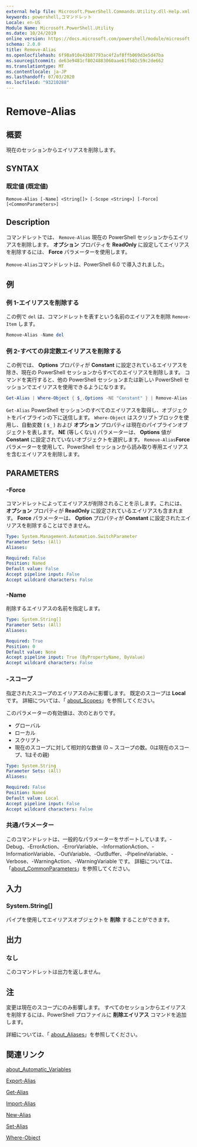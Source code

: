 ```yaml
---
external help file: Microsoft.PowerShell.Commands.Utility.dll-Help.xml
keywords: powershell,コマンドレット
Locale: en-US
Module Name: Microsoft.PowerShell.Utility
ms.date: 10/24/2019
online version: https://docs.microsoft.com/powershell/module/microsoft.powershell.utility/remove-alias?view=powershell-7&WT.mc_id=ps-gethelp
schema: 2.0.0
title: Remove-Alias
ms.openlocfilehash: 6f98a910e43b87793ac4f2af8ffb069d3e5d47ba
ms.sourcegitcommit: de63e9481cf8024883060aae61fb02c59c2de662
ms.translationtype: MT
ms.contentlocale: ja-JP
ms.lasthandoff: 07/03/2020
ms.locfileid: "93210288"
---
```

# Remove-Alias

## 概要
現在のセッションからエイリアスを削除します。

## SYNTAX

### 既定値 (既定値)

```
Remove-Alias [-Name] <String[]> [-Scope <String>] [-Force] [<CommonParameters>]
```

## Description

コマンドレットでは、 `Remove-Alias` 現在の PowerShell セッションからエイリアスを削除します。 **オプション** プロパティを **ReadOnly** に設定してエイリアスを削除するには、 **Force** パラメーターを使用します。

`Remove-Alias`コマンドレットは、PowerShell 6.0 で導入されました。

## 例

### 例 1-エイリアスを削除する

この例で `del` は、コマンドレットを表すという名前のエイリアスを削除 `Remove-Item` します。

```powershell
Remove-Alias -Name del
```

### 例 2-すべての非定数エイリアスを削除する

この例では、 **Options** プロパティが **Constant** に設定されているエイリアスを除き、現在の PowerShell セッションからすべてのエイリアスを削除します。 コマンドを実行すると、他の PowerShell セッションまたは新しい PowerShell セッションでエイリアスを使用できるようになります。

```powershell
Get-Alias | Where-Object { $_.Options -NE "Constant" } | Remove-Alias -Force
```

`Get-Alias` PowerShell セッションのすべてのエイリアスを取得し、オブジェクトをパイプラインの下に送信します。
`Where-Object` はスクリプトブロックを使用し、自動変数 ( `$_` ) および **オプション** プロパティは現在のパイプラインオブジェクトを表します。 **NE** (等しくない) パラメーターは、 **Options** 値が **Constant** に設定されていないオブジェクトを選択します。 `Remove-Alias`**Force** パラメーターを使用して、PowerShell セッションから読み取り専用エイリアスを含むエイリアスを削除します。

## PARAMETERS

### -Force

コマンドレットによってエイリアスが削除されることを示します。これには、 **オプション** プロパティが **ReadOnly** に設定されているエイリアスも含まれます。 **Force** パラメーターは、 **Option** プロパティが **Constant** に設定されたエイリアスを削除することはできません。

```yaml
Type: System.Management.Automation.SwitchParameter
Parameter Sets: (All)
Aliases:

Required: False
Position: Named
Default value: False
Accept pipeline input: False
Accept wildcard characters: False
```

### -Name

削除するエイリアスの名前を指定します。

```yaml
Type: System.String[]
Parameter Sets: (All)
Aliases:

Required: True
Position: 0
Default value: None
Accept pipeline input: True (ByPropertyName, ByValue)
Accept wildcard characters: False
```

### -スコープ

指定されたスコープのエイリアスのみに影響します。 既定のスコープは **Local** です。 詳細については、「 [about_Scopes](../microsoft.powershell.core/about/about_scopes.md)」を参照してください。

このパラメーターの有効値は、次のとおりです。

- グローバル
- ローカル
- スクリプト
- 現在のスコープに対して相対的な数値 (0 ~ スコープの数。0は現在のスコープ、1はその親)

```yaml
Type: System.String
Parameter Sets: (All)
Aliases:

Required: False
Position: Named
Default value: Local
Accept pipeline input: False
Accept wildcard characters: False
```

### 共通パラメーター

このコマンドレットは、一般的なパラメーターをサポートしています。-Debug、-ErrorAction、-ErrorVariable、-InformationAction、-InformationVariable、-OutVariable、-OutBuffer、-PipelineVariable、-Verbose、-WarningAction、-WarningVariable です。 詳細については、「[about_CommonParameters](https://go.microsoft.com/fwlink/?LinkID=113216)」を参照してください。

## 入力

### System.String[]

パイプを使用してエイリアスオブジェクトを **削除** することができます。

## 出力

### なし

このコマンドレットは出力を返しません。

## 注

変更は現在のスコープにのみ影響します。 すべてのセッションからエイリアスを削除するには、PowerShell プロファイルに **削除エイリアス** コマンドを追加します。

詳細については、「 [about_Aliases](../microsoft.powershell.core/about/about_aliases.md)」を参照してください。

## 関連リンク

[about_Automatic_Variables](../Microsoft.PowerShell.Core/About/about_Automatic_Variables.md)

[Export-Alias](Export-Alias.md)

[Get-Alias](Get-Alias.md)

[Import-Alias](Import-Alias.md)

[New-Alias](New-Alias.md)

[Set-Alias](Set-Alias.md)

[Where-Object](../Microsoft.PowerShell.Core/Where-Object.md)
